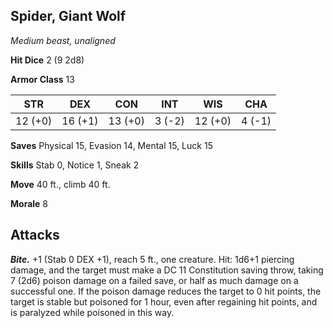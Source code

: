 ## Spider, Giant Wolf

*Medium beast, unaligned*

**Hit Dice** 2 (9 2d8)

**Armor Class** 13

| STR     | DEX     | CON     | INT     | WIS     | CHA     |
|---------|---------|---------|---------|---------|---------|
| 12 (+0) | 16 (+1) | 13 (+0) |  3 (-2) | 12 (+0) |  4 (-1) |

**Saves** Physical 15, Evasion 14, Mental 15, Luck 15

**Skills** Stab 0, Notice 1, Sneak 2

**Move** 40 ft., climb 40 ft.

**Morale** 8

## Attacks

***Bite.*** +1 (Stab 0 DEX +1), reach 5 ft., one creature. Hit: 1d6+1 piercing damage, and the target must make a DC 11 Constitution saving throw, taking 7 (2d6) poison damage on a failed save, or half as much damage on a successful one. If the poison damage reduces the target to 0 hit points, the target is stable but poisoned for 1 hour, even after regaining hit points, and is paralyzed while poisoned in this way.

